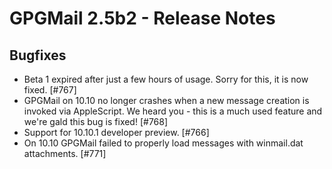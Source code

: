 GPGMail 2.5b2 - Release Notes
============================


Bugfixes
--------

*  Beta 1 expired after just a few hours of usage. Sorry for this, it is now fixed. [#767]
*  GPGMail on 10.10 no longer crashes when a new message creation is invoked via AppleScript. We heard you - this is a much used feature and we're gald this bug is fixed!  [#768]
*  Support for 10.10.1 developer preview. [#766]
*  On 10.10 GPGMail failed to properly load messages with winmail.dat attachments. [#771]